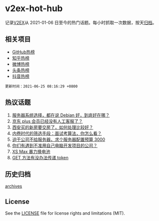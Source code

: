 # v2ex-hot-hub

 记录[V2EX](https://www.v2ex.com/)从 2021-01-06 日至今的热门话题。每小时抓取一次数据，按天[归档](archives)。
 
 ## 相关项目

- [GitHub热榜](https://github.com/snaildev/github-hot-hub)
- [知乎热榜](https://github.com/snaildev/zhihu-hot-hub)
- [微博热榜](https://github.com/snaildev/weibo-hot-hub)
- [头条热榜](https://github.com/snaildev/toutiao-hot-hub)
- [抖音热榜](https://github.com/snaildev/douyin-hot-hub)


 `更新时间：2021-06-25 08:16:29 +0800`

## 热议话题

1. [服务器系统选择，都在说 Debian 好，到底好在哪？](https://www.v2ex.com/t/785459)
1. [京东 plus 会员已经没有人工客服了？](https://www.v2ex.com/t/785483)
1. [西安买的新房要交房了，如何处理比较好？](https://www.v2ex.com/t/785492)
1. [内卷时代的筛选手段：面试考算法，你怎么看？](https://www.v2ex.com/t/785603)
1. [迫于公司不给服务器，求个服务器配置预算 3000](https://www.v2ex.com/t/785493)
1. [你们有遇到不准用自己电脑开发项目的公司？](https://www.v2ex.com/t/785587)
1. [XS Max 暴力换电池](https://www.v2ex.com/t/785517)
1. [GET 方法有没办法传递 token](https://www.v2ex.com/t/785554)

## 历史归档

[archives](archives)

## License

See the [LICENSE](LICENSE) file for license rights and limitations (MIT).
